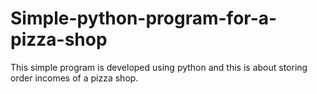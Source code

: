 # Simple-python-program-for-a-pizza-shop
This simple program is developed using python and this is about storing order incomes of a pizza shop.
